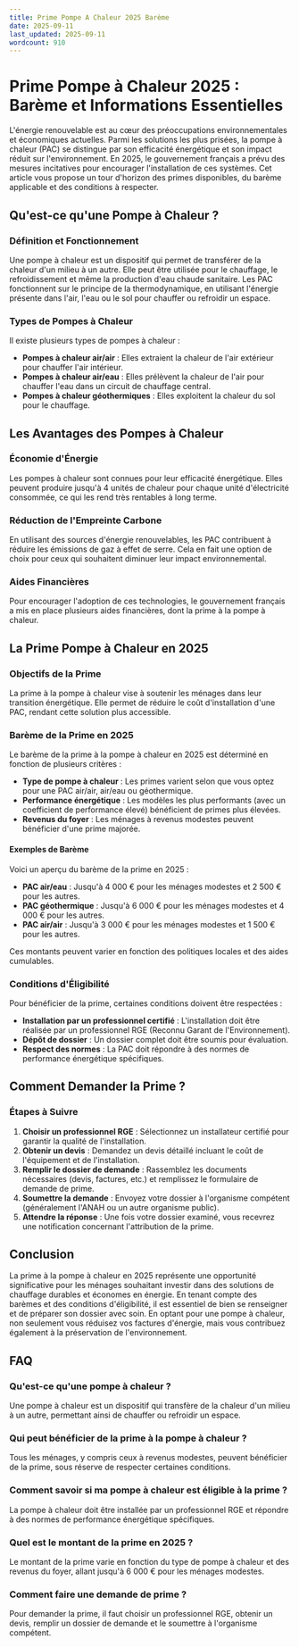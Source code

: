 ```yaml
---
title: Prime Pompe A Chaleur 2025 Barème
date: 2025-09-11
last_updated: 2025-09-11
wordcount: 910
---
```


# Prime Pompe à Chaleur 2025 : Barème et Informations Essentielles

L'énergie renouvelable est au cœur des préoccupations environnementales et économiques actuelles. Parmi les solutions les plus prisées, la pompe à chaleur (PAC) se distingue par son efficacité énergétique et son impact réduit sur l'environnement. En 2025, le gouvernement français a prévu des mesures incitatives pour encourager l'installation de ces systèmes. Cet article vous propose un tour d'horizon des primes disponibles, du barème applicable et des conditions à respecter.

## Qu'est-ce qu'une Pompe à Chaleur ?

### Définition et Fonctionnement

Une pompe à chaleur est un dispositif qui permet de transférer de la chaleur d'un milieu à un autre. Elle peut être utilisée pour le chauffage, le refroidissement et même la production d'eau chaude sanitaire. Les PAC fonctionnent sur le principe de la thermodynamique, en utilisant l'énergie présente dans l'air, l'eau ou le sol pour chauffer ou refroidir un espace.

### Types de Pompes à Chaleur

Il existe plusieurs types de pompes à chaleur :

- **Pompes à chaleur air/air** : Elles extraient la chaleur de l'air extérieur pour chauffer l'air intérieur.
- **Pompes à chaleur air/eau** : Elles prélèvent la chaleur de l'air pour chauffer l'eau dans un circuit de chauffage central.
- **Pompes à chaleur géothermiques** : Elles exploitent la chaleur du sol pour le chauffage.

## Les Avantages des Pompes à Chaleur

### Économie d'Énergie

Les pompes à chaleur sont connues pour leur efficacité énergétique. Elles peuvent produire jusqu'à 4 unités de chaleur pour chaque unité d'électricité consommée, ce qui les rend très rentables à long terme.

### Réduction de l'Empreinte Carbone

En utilisant des sources d'énergie renouvelables, les PAC contribuent à réduire les émissions de gaz à effet de serre. Cela en fait une option de choix pour ceux qui souhaitent diminuer leur impact environnemental.

### Aides Financières

Pour encourager l'adoption de ces technologies, le gouvernement français a mis en place plusieurs aides financières, dont la prime à la pompe à chaleur.

## La Prime Pompe à Chaleur en 2025

### Objectifs de la Prime

La prime à la pompe à chaleur vise à soutenir les ménages dans leur transition énergétique. Elle permet de réduire le coût d'installation d'une PAC, rendant cette solution plus accessible.

### Barème de la Prime en 2025

Le barème de la prime à la pompe à chaleur en 2025 est déterminé en fonction de plusieurs critères :

- **Type de pompe à chaleur** : Les primes varient selon que vous optez pour une PAC air/air, air/eau ou géothermique.
- **Performance énergétique** : Les modèles les plus performants (avec un coefficient de performance élevé) bénéficient de primes plus élevées.
- **Revenus du foyer** : Les ménages à revenus modestes peuvent bénéficier d'une prime majorée.

#### Exemples de Barème

Voici un aperçu du barème de la prime en 2025 :

- **PAC air/eau** : Jusqu'à 4 000 € pour les ménages modestes et 2 500 € pour les autres.
- **PAC géothermique** : Jusqu'à 6 000 € pour les ménages modestes et 4 000 € pour les autres.
- **PAC air/air** : Jusqu'à 3 000 € pour les ménages modestes et 1 500 € pour les autres.

Ces montants peuvent varier en fonction des politiques locales et des aides cumulables.

### Conditions d'Éligibilité

Pour bénéficier de la prime, certaines conditions doivent être respectées :

- **Installation par un professionnel certifié** : L'installation doit être réalisée par un professionnel RGE (Reconnu Garant de l'Environnement).
- **Dépôt de dossier** : Un dossier complet doit être soumis pour évaluation.
- **Respect des normes** : La PAC doit répondre à des normes de performance énergétique spécifiques.

## Comment Demander la Prime ?

### Étapes à Suivre

1. **Choisir un professionnel RGE** : Sélectionnez un installateur certifié pour garantir la qualité de l'installation.
2. **Obtenir un devis** : Demandez un devis détaillé incluant le coût de l'équipement et de l'installation.
3. **Remplir le dossier de demande** : Rassemblez les documents nécessaires (devis, factures, etc.) et remplissez le formulaire de demande de prime.
4. **Soumettre la demande** : Envoyez votre dossier à l'organisme compétent (généralement l'ANAH ou un autre organisme public).
5. **Attendre la réponse** : Une fois votre dossier examiné, vous recevrez une notification concernant l'attribution de la prime.

## Conclusion

La prime à la pompe à chaleur en 2025 représente une opportunité significative pour les ménages souhaitant investir dans des solutions de chauffage durables et économes en énergie. En tenant compte des barèmes et des conditions d'éligibilité, il est essentiel de bien se renseigner et de préparer son dossier avec soin. En optant pour une pompe à chaleur, non seulement vous réduisez vos factures d'énergie, mais vous contribuez également à la préservation de l'environnement.

## FAQ

### Qu'est-ce qu'une pompe à chaleur ?

Une pompe à chaleur est un dispositif qui transfère de la chaleur d'un milieu à un autre, permettant ainsi de chauffer ou refroidir un espace.

### Qui peut bénéficier de la prime à la pompe à chaleur ?

Tous les ménages, y compris ceux à revenus modestes, peuvent bénéficier de la prime, sous réserve de respecter certaines conditions.

### Comment savoir si ma pompe à chaleur est éligible à la prime ?

La pompe à chaleur doit être installée par un professionnel RGE et répondre à des normes de performance énergétique spécifiques.

### Quel est le montant de la prime en 2025 ?

Le montant de la prime varie en fonction du type de pompe à chaleur et des revenus du foyer, allant jusqu'à 6 000 € pour les ménages modestes.

### Comment faire une demande de prime ?

Pour demander la prime, il faut choisir un professionnel RGE, obtenir un devis, remplir un dossier de demande et le soumettre à l'organisme compétent.